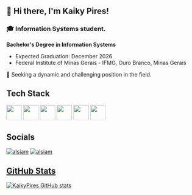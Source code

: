 ## 👋 Hi there, I'm Kaiky Pires!

### 🎓 Information Systems student.

**Bachelor's Degree in Information Systems**
  - Expected Graduation: December 2026
  - Federal Institute of Minas Gerais - IFMG, Ouro Branco, Minas Gerais

🚀 Seeking a dynamic and challenging position in the field.

## Tech Stack
<p>
    <img height="40" width="40" src="https://cdn.jsdelivr.net/gh/devicons/devicon/icons/java/java-original.svg" />
    <img height="40" width="40" src="https://img.icons8.com/?size=100&id=90519&format=png&color=000000" />
    <img height="40" width="40" src="https://img.icons8.com/?size=100&id=20909&format=png&color=000000" />
    <img height="40" width="40" src="https://img.icons8.com/?size=100&id=21278&format=png&color=000000" />
    <img height="40" width="40" src="https://img.icons8.com/?size=100&id=uHZV38hOzCFA&format=png&color=000000" />
    <img height="40" width="40" src="https://img.icons8.com/?size=100&id=bzf0DqjXFHIW&format=png&color=000000" />
</p>

## Socials
<p align="left">
  <a href="https://www.linkedin.com/in/kaiky-pires/"><img src="https://img.shields.io/badge/LinkedIn-0077B5?style=for-the-badge&logo=linkedin&logoColor=white" alt="alsiam"/></a>
  <a href="mailto:kaiky.pires@yahoo.com.br"><img src="https://img.shields.io/badge/email-F14336?style=for-the-badge&logo=gmail&logoColor=white" alt="alsiam"/>
</p>

## GitHub Stats

![KaikyPires GitHub stats](https://github-readme-stats.vercel.app/api?username=KaikyPires&show_icons=true&theme=transparent)
